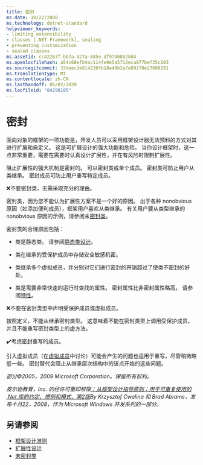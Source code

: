 ```yaml
---
title: 密封
ms.date: 10/22/2008
ms.technology: dotnet-standard
helpviewer_keywords:
- limiting extensibility
- classes [.NET Framework], sealing
- preventing customization
- sealed classes
ms.assetid: cc42267f-bb7a-427a-845e-df97408528d4
ms.openlocfilehash: a54c68efb4ac114fe0e5a5712eca877bef35c103
ms.sourcegitcommit: 33deec3e814238fb18a49b2a7e89278e27888291
ms.translationtype: MT
ms.contentlocale: zh-CN
ms.lasthandoff: 06/02/2020
ms.locfileid: "84290105"
---
```

# <a name="sealing"></a>密封
面向对象的框架的一项功能是，开发人员可以采用框架设计器无法预料的方式对其进行扩展和自定义。 这是可扩展设计的强大功能和危险。 当你设计框架时，这一点非常重要，需要在需要时认真设计扩展性，并在有风险时限制扩展性。

 阻止扩展性的强大机制是密封的。 可以密封类或单个成员。 密封类可防止用户从类继承。 密封成员可防止用户重写特定成员。

 ❌不要密封类，无需采取充分的理由。

 密封类，因为您不能认为扩展性方案不是一个好的原因。 出于各种 nonobvious 原因（如添加便利成员），框架用户喜欢从类继承。 有关用户要从类型继承的 nonobvious 原因的示例，请参阅未[密封类](unsealed-classes.md)。

 密封类的合理原因包括：

- 类是静态类。 请参阅[静态类设计](static-class.md)。

- 类在继承的受保护成员中存储安全敏感机密。

- 类继承多个虚拟成员，并分别对它们进行密封的开销超过了使类不密封的好处。

- 类是需要非常快速的运行时查找的属性。 密封属性比非密封属性略高。 请参阅[特性](attributes.md)。

 ❌不要在密封类型中声明受保护成员或虚拟成员。

 按照定义，不能从继承密封类型。 这意味着不能在密封类型上调用受保护成员，并且不能重写密封类型上的虚方法。

 ✔️考虑密封重写的成员。

 引入虚拟成员（在[虚拟成员](virtual-members.md)中讨论）可能会产生的问题也适用于重写，尽管稍微略低一些。 密封替代会阻止从继承层次结构中的该点开始的这些问题。

 *部分©2005，2009 Microsoft Corporation。保留所有权利。*

 *皮尔逊教育，Inc. 的经许可重印权限[：从框架设计指导原则：用于可重复使用的 .Net 库的约定、惯例和模式、第2版](https://www.informit.com/store/framework-design-guidelines-conventions-idioms-and-9780321545619)By Krzysztof Cwalina 和 Brad Abrams，发布十月22，2008，作为 Microsoft Windows 开发系列的一部分。*

## <a name="see-also"></a>另请参阅

- [框架设计准则](index.md)
- [扩展性设计](designing-for-extensibility.md)
- [未密封类](unsealed-classes.md)
